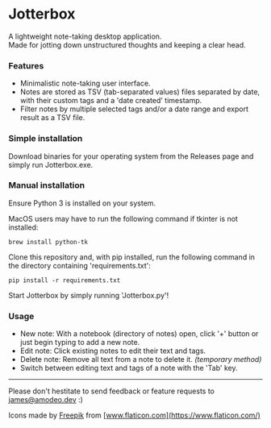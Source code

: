 # Jotterbox
A lightweight note-taking desktop application. \
Made for jotting down unstructured thoughts and keeping a clear head.

### Features

- Minimalistic note-taking user interface.
- Notes are stored as TSV (tab-separated values) files separated by date, with their custom tags and a 'date created' timestamp.
- Filter notes by multiple selected tags and/or a date range and export result as a TSV file.

### Simple installation

Download binaries for your operating system from the Releases page and simply run Jotterbox.exe.

### Manual installation

Ensure Python 3 is installed on your system.

MacOS users may have to run the following command if tkinter is not installed:

    brew install python-tk

Clone this repository and, with pip installed, run the following command in the directory containing 'requirements.txt':

    pip install -r requirements.txt
    
Start Jotterbox by simply running 'Jotterbox.py'!
    

### Usage

- New note: With a notebook (directory of notes) open, click '+' button or just begin typing to add a new note. 
- Edit note: Click existing notes to edit their text and tags. 
- Delete note: Remove all text from a note to delete it. *(temporary method)*
- Switch between editing text and tags of a note with the 'Tab' key.

---

Please don't hestitate to send feedback or feature requests to james@amodeo.dev :)

Icons made by [Freepik](https://www.freepik.com) from [www.flaticon.com](https://www.flaticon.com/)